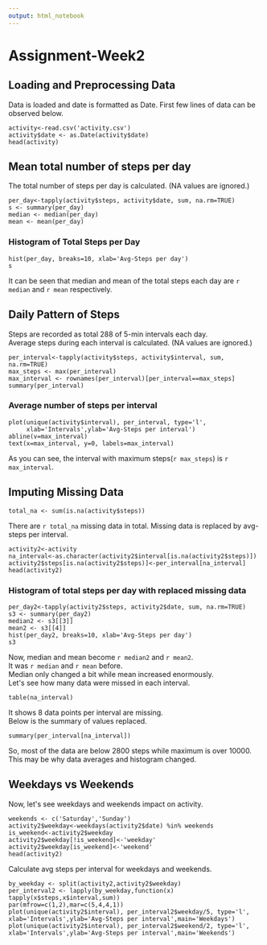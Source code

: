 ```yaml
---
output: html_notebook
---
```

# Assignment-Week2

## Loading and Preprocessing Data
Data is loaded and date is formatted as Date. First few lines of data can be observed below.
```{r}
activity<-read.csv('activity.csv')
activity$date <- as.Date(activity$date)
head(activity)
```

## Mean total number of steps per day
The total number of steps per day is calculated. (NA values are ignored.)
```{r}
per_day<-tapply(activity$steps, activity$date, sum, na.rm=TRUE)
s <- summary(per_day)
median <- median(per_day)
mean <- mean(per_day)
```
### Histogram of Total Steps per Day
```{r}
hist(per_day, breaks=10, xlab='Avg-Steps per day')
s
```
It can be seen that median and mean of the total steps each day are `r median` and `r mean` respectively.

## Daily Pattern of Steps
Steps are recorded as total 288 of 5-min intervals each day.  
Average steps during each interval is calculated. (NA values are ignored.)
```{r}
per_interval<-tapply(activity$steps, activity$interval, sum, na.rm=TRUE)
max_steps <- max(per_interval)
max_interval <- rownames(per_interval)[per_interval==max_steps]
summary(per_interval)
```
### Average number of steps per interval
```{r}
plot(unique(activity$interval), per_interval, type='l', 
     xlab='Intervals',ylab='Avg-Steps per interval')
abline(v=max_interval)
text(x=max_interval, y=0, labels=max_interval)
```
As you can see, the interval with maximum steps(`r max_steps`) is `r max_interval`.

## Imputing Missing Data
```{r}
total_na <- sum(is.na(activity$steps))
```
There are `r total_na` missing data in total.
Missing data is replaced by avg-steps per interval.
```{r}
activity2<-activity
na_interval<-as.character(activity2$interval[is.na(activity2$steps)])
activity2$steps[is.na(activity2$steps)]<-per_interval[na_interval]
head(activity2)
```
### Histogram of total steps per day with replaced missing data
```{r}
per_day2<-tapply(activity2$steps, activity2$date, sum, na.rm=TRUE)
s3 <- summary(per_day2)
median2 <- s3[[3]]
mean2 <- s3[[4]]
hist(per_day2, breaks=10, xlab='Avg-Steps per day')
s3
```
Now, median and mean become `r median2` and `r mean2`.  
It was `r median` and `r mean` before.  
Median only changed a bit while mean increased enormously.  
Let's see how many data were missed in each interval.
```{r}
table(na_interval)
```
It shows 8 data points per interval are missing.  
Below is the summary of values replaced.
```{r}
summary(per_interval[na_interval])
```
So, most of the data are below 2800 steps while maximum is over 10000. This may be why data averages and histogram changed.

## Weekdays vs Weekends
Now, let's see weekdays and weekends impact on activity.
```{r}
weekends <- c('Saturday','Sunday')
activity2$weekday<-weekdays(activity2$date) %in% weekends
is_weekend<-activity2$weekday
activity2$weekday[!is_weekend]<-'weekday'
activity2$weekday[is_weekend]<-'weekend'
head(activity2)
```
Calculate avg steps per interval for weekdays and weekends.
```{r}
by_weekday <- split(activity2,activity2$weekday)
per_interval2 <- lapply(by_weekday,function(x) tapply(x$steps,x$interval,sum))
par(mfrow=c(1,2),mar=c(5,4,4,1))
plot(unique(activity2$interval), per_interval2$weekday/5, type='l',  xlab='Intervals',ylab='Avg-Steps per interval',main='Weekdays')
plot(unique(activity2$interval), per_interval2$weekend/2, type='l', xlab='Intervals',ylab='Avg-Steps per interval',main='Weekends')
```


